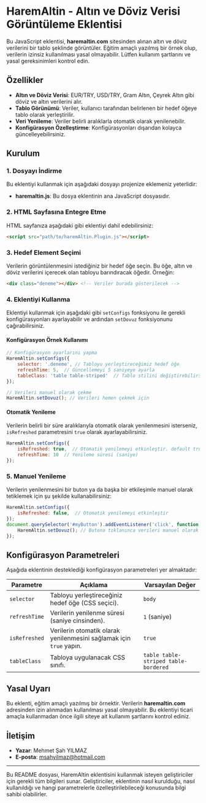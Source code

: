  
# HaremAltin - Altın ve Döviz Verisi Görüntüleme Eklentisi

Bu JavaScript eklentisi, **haremaltin.com** sitesinden alınan altın ve döviz verilerini bir tablo şeklinde görüntüler. Eğitim amaçlı yazılmış bir örnek olup, verilerin izinsiz kullanılması yasal olmayabilir. Lütfen kullanım şartlarını ve yasal gereksinimleri kontrol edin.

## Özellikler

- **Altın ve Döviz Verisi**: EUR/TRY, USD/TRY, Gram Altın, Çeyrek Altın gibi döviz ve altın verilerini alır.
- **Tablo Görünümü**: Veriler, kullanıcı tarafından belirlenen bir hedef öğeye tablo olarak yerleştirilir.
- **Veri Yenileme**: Veriler belirli aralıklarla otomatik olarak yenilenebilir.
- **Konfigürasyon Özelleştirme**: Konfigürasyonları dışarıdan kolayca güncelleyebilirsiniz.

## Kurulum

### 1. Dosyayı İndirme

Bu eklentiyi kullanmak için aşağıdaki dosyayı projenize eklemeniz yeterlidir:

- **haremaltin.js**: Bu dosya eklentinin ana JavaScript dosyasıdır.

### 2. HTML Sayfasına Entegre Etme

HTML sayfanıza aşağıdaki gibi eklentiyi dahil edebilirsiniz:

```html
<script src="path/to/haremAltin.Plugin.js"></script>
```

### 3. Hedef Element Seçimi

Verilerin görüntülenmesini istediğiniz bir hedef öğe seçin. Bu öğe, altın ve döviz verilerini içerecek olan tabloyu barındıracak öğedir. Örneğin:

```html
<div class="deneme"></div> <!-- Veriler burada gösterilecek -->
```

### 4. Eklentiyi Kullanma

Eklentiyi kullanmak için aşağıdaki gibi `setConfigs` fonksiyonu ile gerekli konfigürasyonları ayarlayabilir ve ardından `setDovuz` fonksiyonunu çağırabilirsiniz.

#### Konfigürasyon Örnek Kullanımı

```javascript
// Konfigürasyon ayarlarını yapma
HaremAltin.setConfigs({
    selector: '.deneme', // Tabloyu yerleştireceğimiz hedef öğe
    refreshTime: 5,  // Güncellemeyi 5 saniyeye ayarla 
    tableClass: 'table table-striped'  // Tablo stilini değiştirebilirsiniz
});

// Verileri manuel olarak çekme
HaremAltin.setDovuz(); // Verileri hemen çekmek için
```

#### Otomatik Yenileme

Verilerin belirli bir süre aralıklarıyla otomatik olarak yenilenmesini isterseniz, `isRefreshed` parametresini `true` olarak ayarlayabilirsiniz.

```javascript
HaremAltin.setConfigs({
    isRefreshed: true,  // Otomatik yenilemeyi etkinleştir. default true.
    refreshTime: 10  // Yenileme süresi (saniye)
});
```

### 5. Manuel Yenileme

Verilerin yenilenmesini bir buton ya da başka bir etkileşimle manuel olarak tetiklemek için şu şekilde kullanabilirsiniz:

```javascript
HaremAltin.setConfigs({
    isRefreshed: false,  // Otomatik yenilemeyi etkinleştir 
});
document.querySelector('#myButton').addEventListener('click', function () {
    HaremAltin.setDovuz(); // Butona tıklanınca verileri manuel olarak güncelle
});
```

## Konfigürasyon Parametreleri

Aşağıda eklentinin desteklediği konfigürasyon parametreleri yer almaktadır:

| Parametre         | Açıklama                                                           | Varsayılan Değer                       |
|-------------------|--------------------------------------------------------------------|---------------------------------------|
| `selector`        | Tabloyu yerleştireceğiniz hedef öğe (CSS seçici).                  | `body`                                |
| `refreshTime`     | Verilerin yenilenme süresi (saniye cinsinden).                     | `1` (saniye)                          |
| `isRefreshed`     | Verilerin otomatik olarak yenilenmesini sağlamak için `true` yapın.| `true`                                | 
| `tableClass`      | Tabloya uygulanacak CSS sınıfı.                                    | `table table-striped table-bordered`  |

## Yasal Uyarı

Bu eklenti, eğitim amaçlı yazılmış bir örnektir. Verilerin **haremaltin.com** adresinden izin alınmadan kullanılması yasal olmayabilir. Bu eklentiyi ticari amaçla kullanmadan önce ilgili siteye ait kullanım şartlarını kontrol ediniz.

## İletişim

- **Yazar**: Mehmet Şah YILMAZ
- **E-posta**: msahyilmaz@hotmail.com

---

Bu README dosyası, HaremAltin eklentisini kullanmak isteyen geliştiriciler için gerekli tüm bilgileri sunar. Geliştiriciler, eklentinin nasıl kurulduğu, nasıl kullanıldığı ve hangi parametrelerle özelleştirilebileceği konusunda bilgi sahibi olabilirler.
